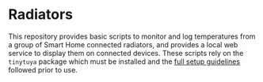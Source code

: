 # Radiators

This repository provides basic scripts to monitor and log temperatures from a group of Smart Home connected radiators, and provides a local web service to display them on connected devices. These scripts rely on the `tinytuya` package which must be installed and the [full setup guidelines](https://pypi.org/project/tinytuya/) followed prior to use.

